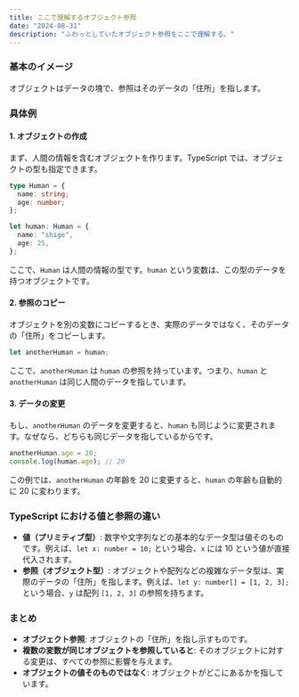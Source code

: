 ```yaml
---
title: ここで理解するオブジェクト参照
date: "2024-08-31"
description: "ふわっとしていたオブジェクト参照をここで理解する。"
---
```


### 基本のイメージ

オブジェクトはデータの塊で、参照はそのデータの「住所」を指します。

### 具体例

#### 1. **オブジェクトの作成**

まず、人間の情報を含むオブジェクトを作ります。TypeScript では、オブジェクトの型も指定できます。

```typescript
type Human = {
  name: string;
  age: number;
};

let human: Human = {
  name: "shige",
  age: 25,
};
```

ここで、`Human` は人間の情報の型です。`human` という変数は、この型のデータを持つオブジェクトです。

#### 2. **参照のコピー**

オブジェクトを別の変数にコピーするとき、実際のデータではなく、そのデータの「住所」をコピーします。

```typescript
let anotherHuman = human;
```

ここで、`anotherHuman` は `human` の参照を持っています。つまり、`human` と `anotherHuman` は同じ人間のデータを指しています。

#### 3. **データの変更**

もし、`anotherHuman` のデータを変更すると、`human` も同じように変更されます。なぜなら、どちらも同じデータを指しているからです。

```typescript
anotherHuman.age = 20;
console.log(human.age); // 20
```

この例では、`anotherHuman` の年齢を 20 に変更すると、`human` の年齢も自動的に 20 に変わります。

### TypeScript における値と参照の違い

- **値（プリミティブ型）**: 数字や文字列などの基本的なデータ型は値そのものです。例えば、`let x: number = 10;` という場合、`x` には 10 という値が直接代入されます。
- **参照（オブジェクト型）**: オブジェクトや配列などの複雑なデータ型は、実際のデータの「住所」を指します。例えば、`let y: number[] = [1, 2, 3];` という場合、`y` は配列 `[1, 2, 3]` の参照を持ちます。

### まとめ

- **オブジェクト参照**: オブジェクトの「住所」を指し示すものです。
- **複数の変数が同じオブジェクトを参照していると**: そのオブジェクトに対する変更は、すべての参照に影響を与えます。
- **オブジェクトの値そのものではなく**: オブジェクトがどこにあるかを指しています。
